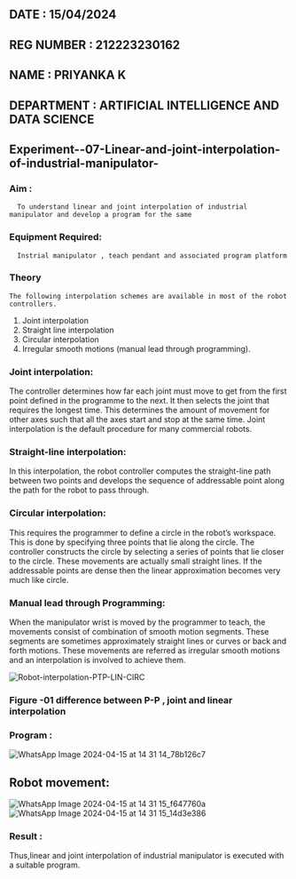 
## DATE : 15/04/2024
## REG NUMBER : 212223230162
## NAME : PRIYANKA K
## DEPARTMENT : ARTIFICIAL INTELLIGENCE AND DATA SCIENCE
## Experiment--07-Linear-and-joint-interpolation-of-industrial-manipulator-

### Aim :
      To understand linear and joint interpolation of industrial manipulator and develop a program for the same 
      
### Equipment Required: 
      Instrial manipulator , teach pendant and associated program platform 
      
### Theory 
    The following interpolation schemes are available in most of the robot controllers.
1. Joint interpolation
2. Straight line interpolation
3. Circular interpolation
4. Irregular smooth motions (manual lead through programming).
   
### Joint interpolation: 
The controller determines how far each joint must move to get from the first point defined in the programme to the next. It then selects the joint that
requires the longest time. This determines the amount of movement for other axes such that all the axes start and stop at the same time. Joint interpolation is the default procedure for many commercial robots.

### Straight-line interpolation: 
In this interpolation, the robot controller computes the straight-line path between two points and develops the sequence of addressable point along the path for the robot to pass through.

### Circular interpolation: 
This requires the programmer to define a circle in the
robot’s workspace. This is done by specifying three points that lie along the circle. The controller constructs the circle by selecting a series of points that lie closer to the circle. These movements are actually small straight lines. If the addressable points are dense then the linear approximation becomes very much like circle.


### Manual lead through Programming: 
When the manipulator wrist is moved by the programmer to teach, the movements consist of combination of smooth motion segments. These segments are sometimes approximately straight lines or curves or back and forth motions. These movements are referred as irregular smooth motions and an interpolation is involved to achieve them.




![Robot-interpolation-PTP-LIN-CIRC](https://user-images.githubusercontent.com/36288975/201615171-d0886aaa-8220-4b0c-8a1d-3d8a5c69c76a.png)

### Figure -01 difference between P-P , joint and linear interpolation 


### Program : 
![WhatsApp Image 2024-04-15 at 14 31 14_78b126c7](https://github.com/Priyanka1846/Experiment--07-Linear-and-joint-interpolation-of-industrial-manipulator-/assets/139425809/20098c72-582f-4e22-b65c-1ffc5de29ea5)


## Robot movement:

![WhatsApp Image 2024-04-15 at 14 31 15_f647760a](https://github.com/Priyanka1846/Experiment--07-Linear-and-joint-interpolation-of-industrial-manipulator-/assets/139425809/d85bf8cd-17b2-45d7-9124-5a1913312e13)
![WhatsApp Image 2024-04-15 at 14 31 15_14d3e386](https://github.com/Priyanka1846/Experiment--07-Linear-and-joint-interpolation-of-industrial-manipulator-/assets/139425809/2e02bdaa-2922-4176-ab94-49d2304ac32f)

### Result : 
Thus,linear and joint interpolation of industrial manipulator is executed with a suitable program.
